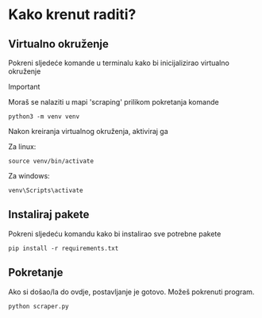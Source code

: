 # Kako krenut raditi?

## Virtualno okruženje
Pokreni sljedeće komande u terminalu kako bi inicijalizirao virtualno okruženje <br>

> [!IMPORTANT]
> Moraš se nalaziti u mapi 'scraping' prilikom pokretanja komande

```
python3 -m venv venv
```

Nakon kreiranja virtualnog okruženja, aktiviraj ga

Za linux:
```
source venv/bin/activate
```
Za windows:
```
venv\Scripts\activate
```

## Instaliraj pakete

Pokreni sljedeću komandu kako bi instalirao sve potrebne pakete

```
pip install -r requirements.txt
```

## Pokretanje

Ako si došao/la do ovdje, postavljanje je gotovo. Možeš pokrenuti program.

```
python scraper.py
```
